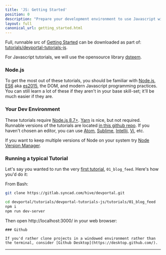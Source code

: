 ```yaml
---
title: 'JS: Getting Started'
position: 0
description: "Prepare your development environment to use Javascript with the Steem blockchain."
layout: full
canonical_url: getting_started.html
---              
```

<span class="fa-pull-left top-of-tutorial-repo-link"><span class="first-word">Full</span>, runnable src of [Getting Started](https://gitlab.syncad.com/hive/devportal/-/tree/develop/tutorials/devportal-tutorials-js/tutorials/00_getting_started) can be downloaded as part of: [tutorials/devportal-tutorials-js](https://gitlab.syncad.com/hive/devportal/-/tree/develop/tutorials/devportal-tutorials-js).</span>
<br>



For Javascript tutorials, we will use the opensource library [dsteem](https://github.com/steemit/dsteem).

### Node.js

To get the most out of these tutorials, you should be familiar with [Node.js](https://nodejs.org/en/), [ES6](https://babeljs.io/learn-es2015/) aka [es2015](http://www.ecma-international.org/ecma-262/6.0/), the DOM, and modern Javascript programming practices.
You can still learn a lot of these if they aren't in your base skill-set; it'll be much easier if they are.

### Your Dev Environment

These tutorials require [Node.js 8.7+](https://nodejs.org/en/download/). [Yarn](https://yarnpkg.com/en/) is nice, but not required. Runnable versions of the tutorials are located [in this github repo](https://gitlab.syncad.com/hive/devportal/-/tree/master/tutorials/devportal-tutorials-js).
If you haven't chosen an editor, you can use [Atom](https://atom.io/), [Sublime](https://www.sublimetext.com/), [Intellij](https://www.jetbrains.com/idea/), [Vi](https://en.wikipedia.org/wiki/Vi), etc.

If you want to keep multiple versions of Node on your system try [Node Version Manager](https://github.com/creationix/nvm).

### Running a typical Tutorial

Let's say you wanted to run the very [first tutorial](blog_feed), `01_blog_feed`. Here's how you'd do it:

From Bash:

```bash
git clone https://gitlab.syncad.com/hive/devportal.git

cd devportal/tutorials/devportal-tutorials-js/tutorials/01_blog_feed
npm i
npm run dev-server
```

Then open http://localhost:3000/ in your web browser:

```
### Github

If you'd rather clone projects in a windowed environment rather than the terminal, consider [Github Desktop](https://desktop.github.com/).
```


---
